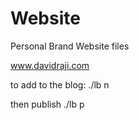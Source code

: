 # Website
Personal Brand Website files

  www.davidraji.com

to add to the blog: 
./lb n

then publish
./lb p
